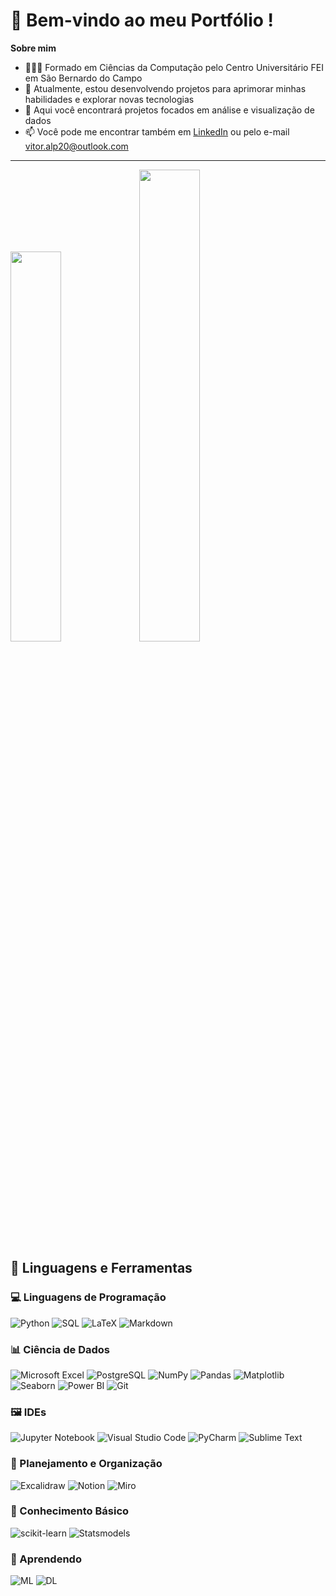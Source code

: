 # 🤖 Bem-vindo ao meu Portfólio !

**Sobre mim**

- 🙋🏻‍♂️ Formado em Ciências da Computação pelo Centro Universitário FEI em São Bernardo do Campo
- 🔧 Atualmente, estou desenvolvendo projetos para aprimorar minhas habilidades e explorar novas tecnologias
- 🌟 Aqui você encontrará projetos focados em análise e visualização de dados
- 📫 Você pode me encontrar também em [LinkedIn](https://www.linkedin.com/in/vitor-augusto-274a70229/) ou pelo e-mail vitor.alp20@outlook.com

---

<div class="image-container">
  <img src="https://github-readme-stats.vercel.app/api?username=vitorAugusto2&show_icons=true&theme=tokyonight&include_all_commits=true&count_private=true" width="40%" />
  <img src="https://github-readme-stats.vercel.app/api/top-langs/?username=vitorAugusto2&layout=compact&theme=tokyonight" width="44%" />
</div>


## 🚀 Linguagens e Ferramentas

### 💻 Linguagens de Programação
![Python](https://img.shields.io/badge/python-3670A0?style=for-the-badge&logo=python&logoColor=ffdd54) 
![SQL](https://img.shields.io/badge/SQL-%23316192.svg?style=for-the-badge&logo=SQL&logoColor=white) 
![LaTeX](https://img.shields.io/badge/latex-%23008080.svg?style=for-the-badge&logo=latex&logoColor=white) 
![Markdown](https://img.shields.io/badge/markdown-%23000000.svg?style=for-the-badge&logo=markdown&logoColor=white)

### 📊 Ciência de Dados
![Microsoft Excel](https://img.shields.io/badge/Microsoft_Excel-217346?style=for-the-badge&logo=microsoft-excel&logoColor=white) 
![PostgreSQL](https://img.shields.io/badge/PostgreSQL-%234B5C6F.svg?style=for-the-badge&logo=PostgreSQL&logoColor=white)
![NumPy](https://img.shields.io/badge/numpy-%23013243.svg?style=for-the-badge&logo=numpy&logoColor=white) 
![Pandas](https://img.shields.io/badge/pandas-%23150458.svg?style=for-the-badge&logo=pandas&logoColor=white) 
![Matplotlib](https://img.shields.io/badge/Matplotlib-%23ffffff.svg?style=for-the-badge&logo=Matplotlib&logoColor=black) 
![Seaborn](https://img.shields.io/badge/Seaborn-%2300bfae.svg?style=for-the-badge&logo=Seaborn&logoColor=white) 
![Power BI](https://img.shields.io/badge/power_bi-F2C811?style=for-the-badge&logo=powerbi&logoColor=black) 
![Git](https://img.shields.io/badge/git-%23F05033.svg?style=for-the-badge&logo=git&logoColor=white)

### 🖼️ IDEs
![Jupyter Notebook](https://img.shields.io/badge/jupyter-%23FA0F00.svg?style=for-the-badge&logo=jupyter&logoColor=white) 
![Visual Studio Code](https://img.shields.io/badge/Visual%20Studio%20Code-0078d7.svg?style=for-the-badge&logo=visual-studio-code&logoColor=white) 
![PyCharm](https://img.shields.io/badge/pycharm-143?style=for-the-badge&logo=pycharm&logoColor=black&color=black&labelColor=green) 
![Sublime Text](https://img.shields.io/badge/sublime_text-%23575757.svg?style=for-the-badge&logo=sublime-text&logoColor=important)

### 📖 Planejamento e Organização
![Excalidraw](https://img.shields.io/badge/Excalidraw-%23D3A6F4.svg?style=for-the-badge&logo=Excalidraw&logoColor=white) 
![Notion](https://img.shields.io/badge/Notion-%23000000.svg?style=for-the-badge&logo=notion&logoColor=white) 
![Miro](https://img.shields.io/badge/Miro-%23FFD700.svg?style=for-the-badge&logo=Miro&logoColor=black)

### 🐤 Conhecimento Básico
![scikit-learn](https://img.shields.io/badge/scikit--learn-%23F7931E.svg?style=for-the-badge&logo=scikit-learn&logoColor=white) 
![Statsmodels](https://img.shields.io/badge/Statsmodels-%23A9A9A9.svg?style=for-the-badge&logo=statsmodels&logoColor=white)

### 🐣 Aprendendo 
![ML](https://img.shields.io/badge/ML-%2300bfae.svg?style=for-the-badge&logo=Machine%20Learning&logoColor=white) 
![DL](https://img.shields.io/badge/DL-%23FFB6C1.svg?style=for-the-badge&logo=Deep%20Learning&logoColor=white)





